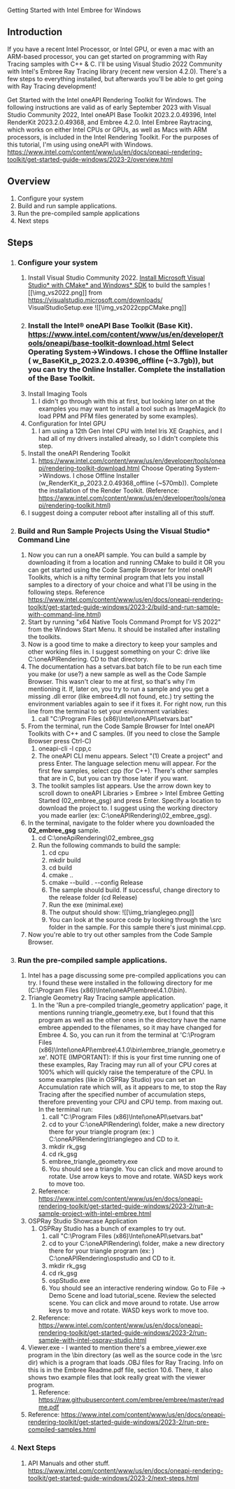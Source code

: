 Getting Started with Intel Embree for Windows

## Introduction

If you have a recent Intel Processor, or Intel GPU, or even a mac with an ARM-based processor, you can get started on programming with Ray Tracing samples with C++ & C. I'll be using Visual Studio 2022 Community with Intel's Embree Ray Tracing library (recent new version 4.2.0). There's a few steps to everything installed, but afterwards you'll be able to get going with Ray Tracing development!

Get Started with the Intel oneAPI Rendering Toolkit for Windows. The following instructions are valid as of early September 2023 with Visual Studio Community 2022, Intel oneAPI Base Toolkit 2023.2.0.49396, Intel RenderKit 2023.2.0.49368, and Embree 4.2.0.   Intel Embree Raytracing, which works on either Intel CPUs or GPUs, as well as Macs with ARM processors, is included in the Intel Rendering Toolkit. For the purposes of this tutorial, I'm using using oneAPI with Windows. 
https://www.intel.com/content/www/us/en/docs/oneapi-rendering-toolkit/get-started-guide-windows/2023-2/overview.html

## Overview
1. Configure your system
2. Build and run sample applications.
3. Run the pre-compiled sample applications
4. Next steps

## Steps
1. ### Configure your system
	1. Install Visual Studio Community 2022. [Install Microsoft Visual Studio* with CMake* and Windows* SDK](https://www.intel.com/content/www/us/en/docs/oneapi-rendering-toolkit/get-started-guide-windows/2023-2/configure-your-system.html) to build the samples      ![[\img\_vs2022.png]] from https://visualstudio.microsoft.com/downloads/        VisualStudioSetup.exe             ![[\img\_vs2022cppCMake.png]]
	1. ### Install the Intel® oneAPI Base Toolkit (Base Kit). https://www.intel.com/content/www/us/en/developer/tools/oneapi/base-toolkit-download.html  Select Operating System->Windows. I chose the Offline Installer ( w_BaseKit_p_2023.2.0.49396_offline (~3.7gb)), but you can try the Online Installer.  Complete the installation of the Base Toolkit.
	2. Install Imaging Tools
		1. I didn't go through with this at first, but looking later on at the examples you may want to install a tool such as ImageMagick (to load PPM and PFM files generated by some examples).
	3. Configuration for Intel GPU
		1. I am using a 12th Gen Intel CPU with Intel Iris XE Graphics, and I had all of my drivers installed already, so I didn't complete this step.
	4. Install the oneAPI Rendering Toolkit
		1. https://www.intel.com/content/www/us/en/developer/tools/oneapi/rendering-toolkit-download.html   Choose Operating System->Windows. I chose Offline Installer (w_RenderKit_p_2023.2.0.49368_offline (~570mb)). Complete the installation of the Render Toolkit.  (Reference: https://www.intel.com/content/www/us/en/developer/tools/oneapi/rendering-toolkit.html)
	5. I suggest doing a computer reboot after installing all of this stuff.
2. ### Build and Run Sample Projects Using the Visual Studio* Command Line
	1.  Now you can run a oneAPI sample. You can build a sample by downloading it from a location and running CMake to build it  OR you can get started using the Code Sample Browser for Intel oneAPI Toolkits, which is a nifty terminal program that lets you install samples to a directory of your choice and what I'll be using in the following steps. Reference https://www.intel.com/content/www/us/en/docs/oneapi-rendering-toolkit/get-started-guide-windows/2023-2/build-and-run-sample-with-command-line.html)
	2.  Start by running "x64 Native Tools Command Prompt for VS 2022" from the Windows Start Menu. It should be installed after installing the toolkits.
	3. Now is a good time to make a directory to keep your samples and other working files in. I suggest something on your C: drive like C:\oneAPIRendering.  CD to that directory.
	4. The documentation has a setvars.bat batch file to be run each time you make (or use?) a new sample as well as the Code Sample Browser. This wasn't clear to me at first, so that's why I'm mentioning it. If, later on, you try to run a sample and you get a missing .dll error (like embree4.dll not found, etc.) try setting the environment variables again to see if it fixes it. For right now, run this line from the terminal to set your environment variables:
		1. call "C:\Program Files (x86)\Intel\oneAPI\setvars.bat"
	5. From the terminal, run the Code Sample Browser for Intel oneAPI Toolkits with C++ and C samples. (If you need to close the Sample Browser press Ctrl-C)
		1. oneapi-cli -l cpp,c
		2. The oneAPI CLI menu appears.  Select "(1) Create a project" and press Enter. The language selection menu will appear. For the first few samples, select cpp (for C++). There's other samples that are in C, but you can try those later if you want.
		3. The toolkit samples list appears. Use the arrow down key to scroll down to oneAPI Libraries > Embree > Intel Embree Getting Started (02_embree_gsg)  and press Enter. Specify a location to download the project to. I suggest using the working directory you made earlier (ex: C:\oneAPIRendering\02_embree_gsg\).
	6. In the terminal, navigate to the folder where you downloaded the **02_embree_gsg** sample.
		1. cd C:\oneApiRendering\02_embree_gsg
		2. Run the following commands to build the sample:
			1. cd cpu
			2. mkdir build
			3. cd build
			4. cmake ..
			5. cmake --build . --config Release
			6. The sample should build. If successful, change directory to the release folder   (cd Release)
			7. Run the exe (minimal.exe)
			8. The output should show: ![[\img\_trianglegeo.png]]
			9. You can look at the source code by looking through the \src folder in the sample. For this sample there's just minimal.cpp.
	7. Now you're able to try out other samples from the Code Sample Browser.
3. ### Run the pre-compiled sample applications.
	1. Intel has a page discussing some pre-compiled applications you can try. I found these were installed in the following directory for me (C:\Program Files (x86)\Intel\oneAPI\embree\4.1.0\bin).
	2. Triangle Geometry Ray Tracing sample application. 
		1. In the 'Run a pre-compiled triangle_geometry application' page, it mentions running triangle_geometry.exe, but I found that this program as well as the other ones in the directory have the name embree appended to the filenames, so it may have changed for Embree 4. So, you can run it from the terminal at 'C:\Program Files (x86)\Intel\oneAPI\embree\4.1.0\bin\embree_triangle_geometry.exe'.  NOTE (IMPORTANT): If this is your first time running one of these examples, Ray Tracing may run all of your CPU cores at 100% which will quickly raise the temperature of the CPU. In some examples (like in OSPRay Studio) you can set an Accumulation rate which will, as it appears to me, to stop the Ray Tracing after the specified number of accumulation steps, therefore preventing your CPU and CPU temp. from maxing out. In the terminal run:
			1. call "C:\Program Files (x86)\Intel\oneAPI\setvars.bat"
			2. cd to your C:\oneAPIRendering\ folder, make a new directory there for your triangle program  (ex: ) C:\oneAPIRendering\trianglegeo and CD to it.
			3. mkdir rk_gsg
			4. cd rk_gsg
			5. embree_triangle_geometry.exe
			6. You should see a triangle. You can click and move around to rotate. Use arrow keys to move and rotate. WASD keys work to move too. 
		2. Reference: https://www.intel.com/content/www/us/en/docs/oneapi-rendering-toolkit/get-started-guide-windows/2023-2/run-a-sample-project-with-intel-embree.html
	3. OSPRay Studio Showcase Application
		1. OSPRay Studio has a bunch of examples to try out.
			1. call "C:\Program Files (x86)\Intel\oneAPI\setvars.bat"
			2. cd to your C:\oneAPIRendering\ folder, make a new directory there for your triangle program  (ex: ) C:\oneAPIRendering\ospstudio and CD to it.
			3. mkdir rk_gsg
			4. cd rk_gsg
			5. ospStudio.exe
			6. You should see an interactive rendering window. Go to File -> Demo Scene and load tutorial_scene. Review the selected scene. You can click and move around to rotate. Use arrow keys to move and rotate. WASD keys work to move too. 
		2. Reference: https://www.intel.com/content/www/us/en/docs/oneapi-rendering-toolkit/get-started-guide-windows/2023-2/run-sample-with-intel-ospray-studio.html
	4. Viewer.exe - I wanted to mention there's a embree_viewer.exe program in the \bin  directory (as well as the source code in the \src dir) which is a program that loads .OBJ files for Ray Tracing. Info on this is in the Embree Readme.pdf file, section 10.6. There, it also shows two example files that look really great with the viewer program.
		1. Reference: https://raw.githubusercontent.com/embree/embree/master/readme.pdf
	5. Reference: https://www.intel.com/content/www/us/en/docs/oneapi-rendering-toolkit/get-started-guide-windows/2023-2/run-pre-compiled-samples.html
4. ### Next Steps
	1. API Manuals and other stuff. https://www.intel.com/content/www/us/en/docs/oneapi-rendering-toolkit/get-started-guide-windows/2023-2/next-steps.html

